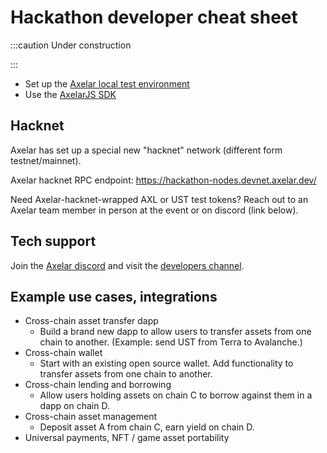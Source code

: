 # Hackathon developer cheat sheet

:::caution Under construction

:::

- Set up the [Axelar local test environment](local.md)
- Use the [AxelarJS SDK](sdk.md)

## Hacknet

Axelar has set up a special new "hacknet" network (different form testnet/mainnet).

Axelar hacknet RPC endpoint: https://hackathon-nodes.devnet.axelar.dev/

Need Axelar-hacknet-wrapped AXL or UST test tokens? Reach out to an Axelar team member in person at the event or on discord (link below).

## Tech support

Join the [Axelar discord](https://discord.gg/aRZ3Ra6f7D) and visit the [developers channel](https://discord.com/channels/770814806105128977/955655587260170272).

## Example use cases, integrations

- Cross-chain asset transfer dapp
  - Build a brand new dapp to allow users to transfer assets from one chain to another. (Example: send UST from Terra to Avalanche.)
- Cross-chain wallet
  - Start with an existing open source wallet. Add functionality to transfer assets from one chain to another.
- Cross-chain lending and borrowing
  - Allow users holding assets on chain C to borrow against them in a dapp on chain D.
- Cross-chain asset management
  - Deposit asset A from chain C, earn yield on chain D.
- Universal payments, NFT / game asset portability
